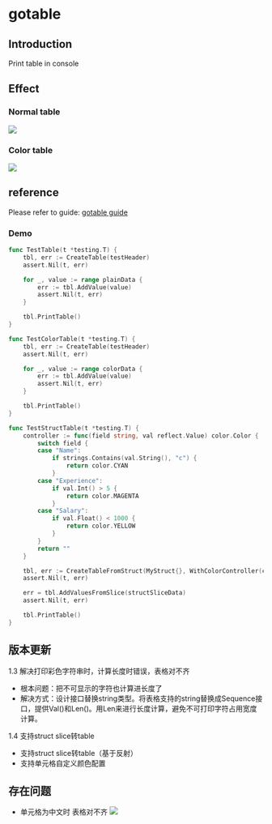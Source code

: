 # gotable

## Introduction
Print table in console

## Effect
### Normal table
![](https://tuocheng.oss-cn-beijing.aliyuncs.com/gotable_test_plain.png)
### Color table
![](https://tuocheng.oss-cn-beijing.aliyuncs.com/gotable_test_color.png)

## reference
Please refer to guide: [gotable guide](https://blog.csdn.net/TCatTime/article/details/103068260#%E8%8E%B7%E5%8F%96gotable)

### Demo
```go
func TestTable(t *testing.T) {
	tbl, err := CreateTable(testHeader)
	assert.Nil(t, err)

	for _, value := range plainData {
		err := tbl.AddValue(value)
		assert.Nil(t, err)
	}

	tbl.PrintTable()
}

func TestColorTable(t *testing.T) {
	tbl, err := CreateTable(testHeader)
	assert.Nil(t, err)

	for _, value := range colorData {
		err := tbl.AddValue(value)
		assert.Nil(t, err)
	}

	tbl.PrintTable()
}

func TestStructTable(t *testing.T) {
	controller := func(field string, val reflect.Value) color.Color {
		switch field {
		case "Name":
			if strings.Contains(val.String(), "c") {
				return color.CYAN
			}
		case "Experience":
			if val.Int() > 5 {
				return color.MAGENTA
			}
		case "Salary":
			if val.Float() < 1000 {
				return color.YELLOW
			}
		}
		return ""
	}

	tbl, err := CreateTableFromStruct(MyStruct{}, WithColorController(controller))
	assert.Nil(t, err)

	err = tbl.AddValuesFromSlice(structSliceData)
	assert.Nil(t, err)

	tbl.PrintTable()
}
```
## 版本更新
1.3 解决打印彩色字符串时，计算长度时错误，表格对不齐
- 根本问题：把不可显示的字符也计算进长度了
- 解决方式：设计接口替换string类型。将表格支持的string替换成Sequence接口，提供Val()和Len()。用Len来进行长度计算，避免不可打印字符占用宽度计算。

1.4 支持struct slice转table
- 支持struct slice转table（基于反射）
- 支持单元格自定义颜色配置

## 存在问题
- 单元格为中文时 表格对不齐
![](https://tuocheng.oss-cn-beijing.aliyuncs.com/gotable_chi_issue.png)
